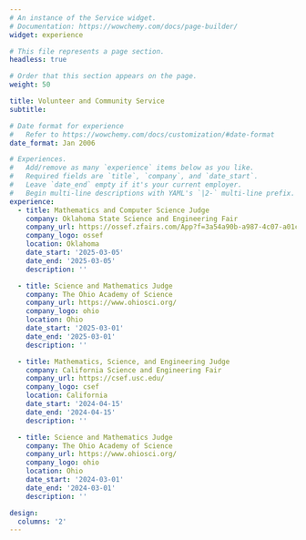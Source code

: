 ```yaml
---
# An instance of the Service widget.
# Documentation: https://wowchemy.com/docs/page-builder/
widget: experience

# This file represents a page section.
headless: true

# Order that this section appears on the page.
weight: 50

title: Volunteer and Community Service
subtitle:

# Date format for experience
#   Refer to https://wowchemy.com/docs/customization/#date-format
date_format: Jan 2006

# Experiences.
#   Add/remove as many `experience` items below as you like.
#   Required fields are `title`, `company`, and `date_start`.
#   Leave `date_end` empty if it's your current employer.
#   Begin multi-line descriptions with YAML's `|2-` multi-line prefix.
experience:
  - title: Mathematics and Computer Science Judge
    company: Oklahoma State Science and Engineering Fair
    company_url: https://ossef.zfairs.com/App?f=3a54a90b-a987-4c07-a01c-975fef608418
    company_logo: ossef
    location: Oklahoma
    date_start: '2025-03-05'
    date_end: '2025-03-05'
    description: ''

  - title: Science and Mathematics Judge
    company: The Ohio Academy of Science
    company_url: https://www.ohiosci.org/
    company_logo: ohio
    location: Ohio
    date_start: '2025-03-01'
    date_end: '2025-03-01'
    description: ''

  - title: Mathematics, Science, and Engineering Judge
    company: California Science and Engineering Fair
    company_url: https://csef.usc.edu/
    company_logo: csef
    location: California
    date_start: '2024-04-15'
    date_end: '2024-04-15'
    description: ''

  - title: Science and Mathematics Judge
    company: The Ohio Academy of Science
    company_url: https://www.ohiosci.org/
    company_logo: ohio
    location: Ohio
    date_start: '2024-03-01'
    date_end: '2024-03-01'
    description: ''

design:
  columns: '2'
---
```

